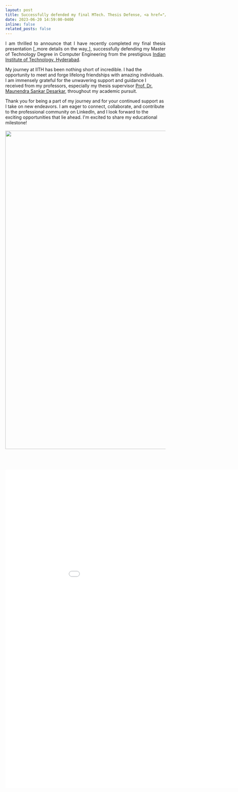```yaml
---
layout: post
title: Successfully defended my final MTech. Thesis Defense, <a href="/assets/files/iith/semester-4/thesis/3.pdf"><sub>[Slide]</sub></a>
date: 2023-06-20 14:59:00-0400
inline: false
related_posts: false
---
```


<p style="text-align:justify">
I am thrilled to announce that I have recently completed my final thesis presentation [_more details on the way_], successfully defending my Master of Technology Degree in Computer Engineering from the prestigious <a href="https://iith.ac.in">Indian Institute of Technology, Hyderabad</a>.

My journey at IITH has been nothing short of incredible. I had the opportunity to meet and forge lifelong friendships with amazing individuals. I am immensely grateful for the unwavering support and guidance I received from my professors, especially my thesis supervisor <a href="https://people.iith.ac.in/maunendra/">Prof. Dr. Maunendra Sankar Desarkar</a>, throughout my academic pursuit.

Thank you for being a part of my journey and for your continued support as I take on new endeavors. I am eager to connect, collaborate, and contribute to the professional community on LinkedIn, and I look forward to the exciting opportunities that lie ahead. I'm excited to share my educational milestone!
<br><br>
<img src="/assets/files/iith/semester-4/thesis/FinalThesisDefense_KamalShrestha.jpeg" width="1000px">

<br>
<br><br>
<iframe src="/assets/files/iith/semester-4/thesis/3.pdf" width="1000px" height="1000px" frameborder="no" border="5" marginwidth="0" marginheight="0"></iframe>
